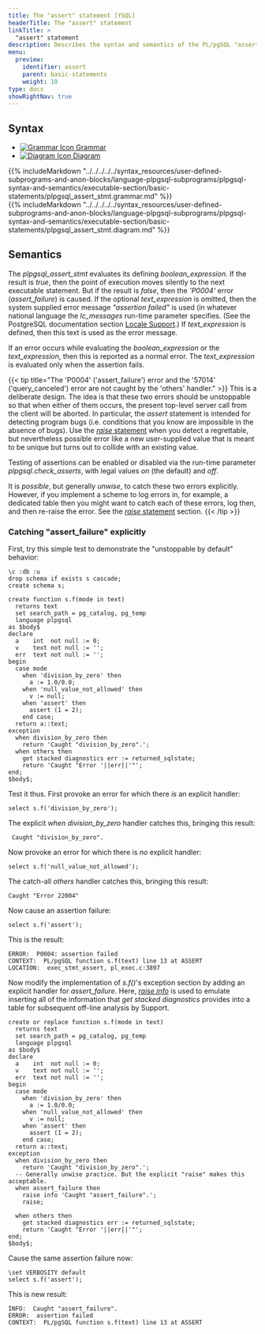 ```yaml
---
title: The "assert" statement [YSQL]
headerTitle: The "assert" statement
linkTitle: >
  "assert" statement
description: Describes the syntax and semantics of the PL/pgSQL "assert" statement. [YSQL].
menu:
  preview:
    identifier: assert
    parent: basic-statements
    weight: 10
type: docs
showRightNav: true
---
```


## Syntax

<ul class="nav nav-tabs nav-tabs-yb">
  <li >
    <a href="#grammar-3" class="nav-link" id="grammar-tab" data-toggle="tab" role="tab" aria-controls="grammar" aria-selected="true">
      <img src="/icons/file-lines.svg" alt="Grammar Icon">
      Grammar
    </a>
  </li>
  <li>
    <a href="#diagram-3" class="nav-link active" id="diagram-tab" data-toggle="tab" role="tab" aria-controls="diagram" aria-selected="false">
      <img src="/icons/diagram.svg" alt="Diagram Icon">
      Diagram
    </a>
  </li>
</ul>

<div class="tab-content">
  <div id="grammar-3" class="tab-pane fade" role="tabpanel" aria-labelledby="grammar-tab">
  {{% includeMarkdown "../../../../../syntax_resources/user-defined-subprograms-and-anon-blocks/language-plpgsql-subprograms/plpgsql-syntax-and-semantics/executable-section/basic-statements/plpgsql_assert_stmt.grammar.md" %}}
  </div>
  <div id="diagram-3" class="tab-pane fade show active" role="tabpanel" aria-labelledby="diagram-tab">
  {{% includeMarkdown "../../../../../syntax_resources/user-defined-subprograms-and-anon-blocks/language-plpgsql-subprograms/plpgsql-syntax-and-semantics/executable-section/basic-statements/plpgsql_assert_stmt.diagram.md" %}}
  </div>
</div>

## Semantics

The _plpgsql_assert_stmt_ evaluates its defining _boolean_expression_. If the result is _true_, then the point of execution moves silently to the next executable statement. But if the result is _false_, then the _'P0004'_ error (_assert_failure_) is caused. If the optional _text_expression_ is omitted, then the system supplied error message _"assertion failed"_ is used (in whatever national language the _lc_messages_ run-time parameter specifies. (See the PostgreSQL documentation section [Locale Support](https://www.postgresql.org/docs/11/locale.html).) If _text_expression_ is defined, then this text is used as the error message.

If an error occurs while evaluating the _boolean_expression_ or the _text_expression_, then this is reported as a normal error. The _text_expression_ is evaluated only when the assertion fails.

{{< tip title="The 'P0004' ('assert_failure') error and the '57014' ('query_canceled') error are not caught by the 'others' handler." >}}
This is a deliberate design. The idea is that these two errors should be unstoppable so that when either of them occurs, the present top-level server call from the client will be aborted. In particular, the _assert_ statement is intended for detecting program bugs (i.e. conditions that you know are impossible in the absence of bugs). Use the [_raise_ statement](../raise/) when you detect a regrettable, but nevertheless possible error like a new user-supplied value that is meant to be unique but turns out to collide with an existing value.

Testing of assertions can be enabled or disabled via the run-time parameter _plpgsql.check_asserts_, with legal values _on_ (the default) and _off_.

It is _possible_, but generally _unwise_, to catch these two errors explicitly. However, if you implement a scheme to log errors in, for example, a dedicated table then you might want to catch each of these errors, log then, and then re-raise the error. See the [_raise_ statement](../raise/) section.
{{< /tip >}}

### Catching "assert_failure" explicitly

First, try this simple test to demonstrate the "unstoppable by default" behavior:

```plpgsql
\c :db :u
drop schema if exists s cascade;
create schema s;

create function s.f(mode in text)
  returns text
  set search_path = pg_catalog, pg_temp
  language plpgsql
as $body$
declare
  a    int  not null := 0;
  v    text not null := '';
  err  text not null := '';
begin
  case mode
    when 'division_by_zero' then
      a := 1.0/0.0;
    when 'null_value_not_allowed' then
      v := null;
    when 'assert' then
      assert (1 = 2);
    end case;
  return a::text;
exception
  when division_by_zero then
    return 'Caught "division_by_zero".';
  when others then
    get stacked diagnostics err := returned_sqlstate;
    return 'Caught "Error '||err||'"';
end;
$body$;
```

Test it thus. First provoke an error for which there _is_ an explicit handler:

```plpgsql
select s.f('division_by_zero');
```

The explicit _when division_by_zero_ handler catches this, bringing this result:

```output
 Caught "division_by_zero".
```

Now provoke an error for which there is _no_ explicit handler:

```plpgsql
select s.f('null_value_not_allowed');
```

The catch-all _others_ handler catches this, bringing this result:

```output
Caught "Error 22004"
```

Now cause an assertion failure:


```plpgsql
select s.f('assert');
```

This is the result:

```outout
ERROR:  P0004: assertion failed
CONTEXT:  PL/pgSQL function s.f(text) line 13 at ASSERT
LOCATION:  exec_stmt_assert, pl_exec.c:3897
```

Now modify the implementation of _s.f()_'s exception section by adding an explicit handler for _assert_failure_. Here, _[raise info](../raise)_ is used to emulate inserting all of the information that _get stacked diagnostics_ provides into a table for subsequent off-line analysis by Support.

```plpgsql
create or replace function s.f(mode in text)
  returns text
  set search_path = pg_catalog, pg_temp
  language plpgsql
as $body$
declare
  a    int  not null := 0;
  v    text not null := '';
  err  text not null := '';
begin
  case mode
    when 'division_by_zero' then
      a := 1.0/0.0;
    when 'null_value_not_allowed' then
      v := null;
    when 'assert' then
      assert (1 = 2);
    end case;
  return a::text;
exception
  when division_by_zero then
    return 'Caught "division_by_zero".';
  -- Generally unwise practice. But the explicit "raise" makes this acceptable.
  when assert_failure then
    raise info 'Caught "assert_failure".';
    raise;

  when others then
    get stacked diagnostics err := returned_sqlstate;
    return 'Caught "Error '||err||'"';
end;
$body$;
```

Cause the same assertion failure now:


```plpgsql
\set VERBOSITY default
select s.f('assert');
```

This is new result:

```output
INFO:  Caught "assert_failure".
ERROR:  assertion failed
CONTEXT:  PL/pgSQL function s.f(text) line 13 at ASSERT
```